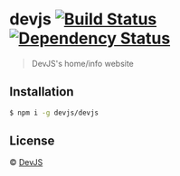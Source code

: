 # devjs [![Build Status][travis-image]][travis-url] [![Dependency Status][daviddm-image]][daviddm-url]
> DevJS&#39;s home/info website

## Installation
```sh
$ npm i -g devjs/devjs
```

## License

 © [DevJS](https://devjs.org/team)


[travis-image]: https://travis-ci.org/devjs/devjs.svg?branch=master
[travis-url]: https://travis-ci.org/devjs/devjs
[daviddm-image]: https://david-dm.org/devjs/devjs.svg?theme=shields.io
[daviddm-url]: https://david-dm.org/devjs/devjs

